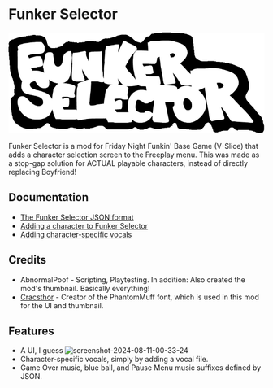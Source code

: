 # Funker Selector

![The logo for the mod.](./images/funker%20selector%20logo%20ANIMATED.gif)

Funker Selector is a mod for Friday Night Funkin' Base Game (V-Slice) that adds a character selection screen to the Freeplay menu. This was made as a stop-gap solution for ACTUAL playable characters, instead of directly replacing Boyfriend!

## Documentation
- [The Funker Selector JSON format](./docs/Funker%20Selector%20JSON%20Character%20Format.md)
- [Adding a character to Funker Selector](./docs/Adding%20a%20Character.md)
- [Adding character-specific vocals](./docs/Vocal%20Replacement.md)

## Credits
- AbnormalPoof - Scripting, Playtesting. In addition: Also created the mod's thumbnail. Basically everything!
- [Cracsthor](https://gamebanana.com/members/1844732) - Creator of the PhantomMuff font, which is used in this mod for the UI and thumbnail.

## Features
- A UI, I guess
![screenshot-2024-08-11-00-33-24](https://github.com/user-attachments/assets/cb663368-73e0-42ee-9990-aa32644f1c85)
- Character-specific vocals, simply by adding a vocal file.
- Game Over music, blue ball, and Pause Menu music suffixes defined by JSON.

